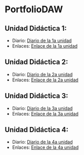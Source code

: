 # PortfolioDAW

## Unidad Didáctica 1:
* Diario: [Diario de la 1a unidad](https://github.com/LuciaAida/PortfolioDAW/blob/main/UD1%3A%20GitHub%20y%20MarkDown/diario_UD1.md)
* Enlaces: [Enlace de la 1a unidad](https://github.com/LuciaAida/PortfolioDAW/blob/main/UD1%3A%20GitHub%20y%20MarkDown/enlaces_UD1.md)

## Unidad Didáctica 2:
* Diario: [Diario de la 2a unidad](https://github.com/LuciaAida/PortfolioDAW/blob/main/UD2%3A%20Introducci%C3%B3n%20a%20las%20aplicaciones%20web/diario_UD2.md)
* Enlaces: [Enlace de la 2a unidad](https://github.com/LuciaAida/PortfolioDAW/blob/main/UD2%3A%20Introducci%C3%B3n%20a%20las%20aplicaciones%20web/enlaces_UD2.md)

## Unidad Didáctica 3:
* Diario: [Diario de la 3a unidad](https://github.com/LuciaAida/PortfolioDAW/blob/main/UD3%3A%20Servidor%20Web%20Apache/diario_UD3.md)
* Enlaces: [Enlace de la 3a unidad](https://github.com/LuciaAida/PortfolioDAW/blob/main/UD3%3A%20Servidor%20Web%20Apache/enlaces_UD3.md)

## Unidad Didáctica 4:
* Diario: [Diario de la 4a unidad](https://github.com/LuciaAida/PortfolioDAW/blob/main/UD4%3A%20Introducci%C3%B3n%20a%20las%20aplicaciones%20web/diario_UD4.md)
* Enlaces: [Enlace de la 4a unidad](https://github.com/LuciaAida/PortfolioDAW/blob/main/UD4%3A%20Introducci%C3%B3n%20a%20las%20aplicaciones%20web/enlaces_UD4.md)
